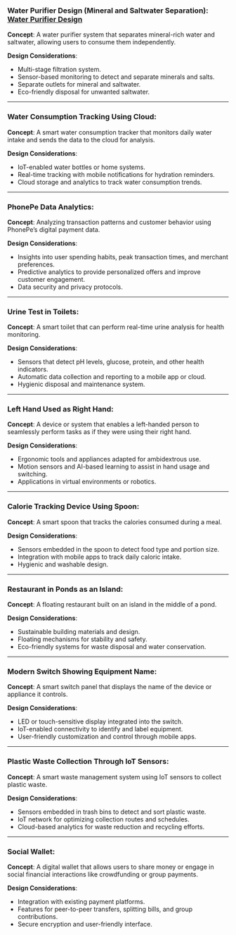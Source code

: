 ### Water Purifier Design (Mineral and Saltwater Separation): [Water Purifier Design](https://github.com/malli13193/Water-Purifier-Design)

**Concept**: A water purifier system that separates mineral-rich water and saltwater, allowing users to consume them independently.

**Design Considerations**:
- Multi-stage filtration system.
- Sensor-based monitoring to detect and separate minerals and salts.
- Separate outlets for mineral and saltwater.
- Eco-friendly disposal for unwanted saltwater.

---

### Water Consumption Tracking Using Cloud:

**Concept**: A smart water consumption tracker that monitors daily water intake and sends the data to the cloud for analysis.

**Design Considerations**:
- IoT-enabled water bottles or home systems.
- Real-time tracking with mobile notifications for hydration reminders.
- Cloud storage and analytics to track water consumption trends.

---

### PhonePe Data Analytics:

**Concept**: Analyzing transaction patterns and customer behavior using PhonePe’s digital payment data.

**Design Considerations**:
- Insights into user spending habits, peak transaction times, and merchant preferences.
- Predictive analytics to provide personalized offers and improve customer engagement.
- Data security and privacy protocols.

---

### Urine Test in Toilets:

**Concept**: A smart toilet that can perform real-time urine analysis for health monitoring.

**Design Considerations**:
- Sensors that detect pH levels, glucose, protein, and other health indicators.
- Automatic data collection and reporting to a mobile app or cloud.
- Hygienic disposal and maintenance system.

---

### Left Hand Used as Right Hand:

**Concept**: A device or system that enables a left-handed person to seamlessly perform tasks as if they were using their right hand.

**Design Considerations**:
- Ergonomic tools and appliances adapted for ambidextrous use.
- Motion sensors and AI-based learning to assist in hand usage and switching.
- Applications in virtual environments or robotics.

---

### Calorie Tracking Device Using Spoon:

**Concept**: A smart spoon that tracks the calories consumed during a meal.

**Design Considerations**:
- Sensors embedded in the spoon to detect food type and portion size.
- Integration with mobile apps to track daily caloric intake.
- Hygienic and washable design.

---

### Restaurant in Ponds as an Island:

**Concept**: A floating restaurant built on an island in the middle of a pond.

**Design Considerations**:
- Sustainable building materials and design.
- Floating mechanisms for stability and safety.
- Eco-friendly systems for waste disposal and water conservation.

---

### Modern Switch Showing Equipment Name:

**Concept**: A smart switch panel that displays the name of the device or appliance it controls.

**Design Considerations**:
- LED or touch-sensitive display integrated into the switch.
- IoT-enabled connectivity to identify and label equipment.
- User-friendly customization and control through mobile apps.

---

### Plastic Waste Collection Through IoT Sensors:

**Concept**: A smart waste management system using IoT sensors to collect plastic waste.

**Design Considerations**:
- Sensors embedded in trash bins to detect and sort plastic waste.
- IoT network for optimizing collection routes and schedules.
- Cloud-based analytics for waste reduction and recycling efforts.

---

### Social Wallet:

**Concept**: A digital wallet that allows users to share money or engage in social financial interactions like crowdfunding or group payments.

**Design Considerations**:
- Integration with existing payment platforms.
- Features for peer-to-peer transfers, splitting bills, and group contributions.
- Secure encryption and user-friendly interface.
